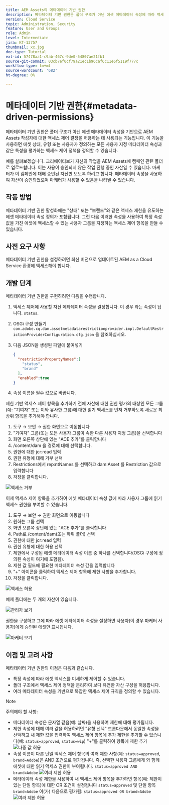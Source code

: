 ```yaml
---
title: AEM Assets의 메타데이터 기반 권한
description: 메타데이터 기반 권한은 폴더 구조가 아닌 에셋 메타데이터 속성에 따라 액세스를 제한하는 데 사용되는 기능입니다.
version: Cloud Service
topic: Administration, Security
feature: User and Groups
role: Admin
level: Intermediate
jira: KT-13757
thumbnail: xx.jpg
doc-type: Tutorial
exl-id: 57478aa1-c9ab-467c-9de0-54807ae21fb1
source-git-commit: 03cb7ef0cf79a21ec1b96caf6c11e6f5119f777c
workflow-type: tm+mt
source-wordcount: '682'
ht-degree: 0%

---
```


# 메타데이터 기반 권한{#metadata-driven-permissions}

메타데이터 기반 권한은 폴더 구조가 아닌 에셋 메타데이터 속성을 기반으로 AEM Assets 작성자에 대한 액세스 제어 결정을 허용하는 데 사용되는 기능입니다. 이 기능을 사용하면 에셋 상태, 유형 또는 사용자가 정의하는 모든 사용자 지정 메타데이터 속성과 같은 특성을 평가하는 액세스 제어 정책을 정의할 수 있습니다.

예를 살펴보겠습니다. 크리에이티브가 자신의 작업을 AEM Assets에 캠페인 관련 폴더로 업로드합니다. 이는 사용이 승인되지 않은 작업 진행 중인 자산일 수 있습니다. 마케터가 이 캠페인에 대해 승인된 자산만 보도록 하려고 합니다. 메타데이터 속성을 사용하여 자산이 승인되었으며 마케터가 사용할 수 있음을 나타낼 수 있습니다.

## 작동 방법

메타데이터 기반 권한 활성화에는 &quot;상태&quot; 또는 &quot;브랜드&quot;와 같은 액세스 제한을 유도하는 에셋 메타데이터 속성 정의가 포함됩니다. 그런 다음 이러한 속성을 사용하여 특정 속성 값을 가진 에셋에 액세스할 수 있는 사용자 그룹을 지정하는 액세스 제어 항목을 만들 수 있습니다.

## 사전 요구 사항

메타데이터 기반 권한을 설정하려면 최신 버전으로 업데이트된 AEM as a Cloud Service 환경에 액세스해야 합니다.


## 개발 단계

메타데이터 기반 권한을 구현하려면 다음을 수행합니다.

1. 액세스 제어에 사용할 자산 메타데이터 속성을 결정합니다. 이 경우 라는 속성이 됩니다. `status`.
1. OSGi 구성 만들기 `com.adobe.cq.dam.assetmetadatarestrictionprovider.impl.DefaultRestrictionProviderConfiguration.cfg.json` 을 참조하십시오.
1. 다음 JSON을 생성된 파일에 붙여넣기

   ```json
   {
     "restrictionPropertyNames":[
       "status",
       "brand"
     ],
     "enabled":true
   }
   ```

1. 속성 이름을 필수 값으로 바꿉니다.


제한 기반 액세스 제어 항목을 추가하기 전에 자산에 대한 권한 평가의 대상인 모든 그룹(예: &quot;기여자&quot; 또는 이와 유사한 그룹)에 대한 읽기 액세스를 먼저 거부하도록 새로운 최상위 항목을 추가해야 합니다.

1. 도구 → 보안 → 권한 화면으로 이동합니다
1. &quot;기여자&quot; 그룹(또는 모든 사용자 그룹이 속한 다른 사용자 지정 그룹)을 선택합니다
1. 화면 오른쪽 상단에 있는 &quot;ACE 추가&quot;를 클릭합니다
1. /content/dam 을 경로에 대해 선택합니다.
1. 권한에 대한 jcr:read 입력
1. 권한 유형에 대해 거부 선택
1. Restrictions에서 rep:ntNames 를 선택하고 dam:Asset 를 Restriction 값으로 입력합니다
1. 저장을 클릭합니다.

![액세스 거부](./assets/metadata-driven-permissions/deny-access.png)

이제 액세스 제어 항목을 추가하여 에셋 메타데이터 속성 값에 따라 사용자 그룹에 읽기 액세스 권한을 부여할 수 있습니다.

1. 도구 → 보안 → 권한 화면으로 이동합니다
1. 원하는 그룹 선택
1. 화면 오른쪽 상단에 있는 &quot;ACE 추가&quot;를 클릭합니다
1. Path로 /content/dam(또는 하위 폴더) 선택
1. 권한에 대한 jcr:read 입력
1. 권한 유형에 대한 허용 선택
1. 제한에서 구성된 에셋 메타데이터 속성 이름 중 하나를 선택합니다(OSGi 구성에 정의된 속성이 여기에 포함됨).
1. 제한 값 필드에 필요한 메타데이터 속성 값을 입력합니다
1. &quot;+&quot; 아이콘을 클릭하여 액세스 제어 항목에 제한 사항을 추가합니다.
1. 저장을 클릭합니다.

![액세스 허용](./assets/metadata-driven-permissions/allow-access.png)

예제 폴더에는 두 개의 자산이 있습니다.

![관리자 보기](./assets/metadata-driven-permissions/admin-view.png)

권한을 구성하고 그에 따라 에셋 메타데이터 속성을 설정하면 사용자(이 경우 마케터 사용자)에게 승인된 에셋만 표시됩니다.

![마케터 보기](./assets/metadata-driven-permissions/marketeer-view.png)

## 이점 및 고려 사항

메타데이터 기반 권한의 이점은 다음과 같습니다.

- 특정 속성에 따라 에셋 액세스를 미세하게 제어할 수 있습니다.
- 폴더 구조에서 액세스 제어 정책을 분리하여 보다 유연한 자산 구성을 허용합니다.
- 여러 메타데이터 속성을 기반으로 복잡한 액세스 제어 규칙을 정의할 수 있습니다.

>[!NOTE]
>
> 주의해야 할 사항:
> 
> - 메타데이터 속성은 문자열 같음(예: 날짜)을 사용하여 제한에 대해 평가됩니다.
> - 제한 속성에 대해 여러 값을 허용하려면 &quot;유형 선택&quot; 드롭다운에서 동일한 속성을 선택하고 새 제한 값을 입력하여 액세스 제어 항목에 추가 제한을 추가할 수 있습니다(예: `status=approved`, `status=wip`) &quot;+&quot;를 클릭하여 항목에 제한 추가
> ![다중 값 허용](./assets/metadata-driven-permissions/allow-multiple-values.png)
> - 속성 이름이 다른 단일 액세스 제어 항목의 여러 제한 사항(예: `status=approved`, `brand=Adobe`)은 AND 조건으로 평가됩니다. 즉, 선택한 사용자 그룹에게 와 함께 에셋에 대한 읽기 액세스 권한이 부여됩니다. `status=approved AND brand=Adobe`
> ![여러 제한 허용](./assets/metadata-driven-permissions/allow-multiple-restrictions.png)
> - 메타데이터 속성 제한을 사용하여 새 액세스 제어 항목을 추가하면 항목(예: 제한이 있는 단일 항목)에 대한 OR 조건이 설정됩니다 `status=approved` 및 단일 항목 `brand=Adobe` 이(가) 다음으로 평가됨: `status=approved OR brand=Adobe`
> ![여러 제한 허용](./assets/metadata-driven-permissions/allow-multiple-aces.png)
